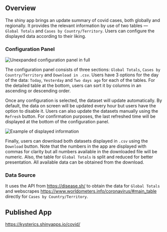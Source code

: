## Overview
The shiny app brings an update summary of covid cases, both globally and regionally. It provides the relevant information by use of two tables — `Global Totals` and `Cases by Country/Territory`. Users can configure the displayed data according to their liking.

### Configuration Panel

![Unexpanded configuration panel in full](https://github.com/kysterics/MT5763_Shiny/assets/63026996/3a1ffaba-00eb-479f-abcd-126e0c335fda)

The configuration panel consists of three sections: `Global Totals`, `Cases by Country/Territory` and `Download in .csv`. Users have 3 options for the day of the data: `Today`, `Yesterday` and `Two days ago` for each of the tables. For the detailed table at the bottom, users can sort it by columns in an ascending or descending order.

Once any configuration is selected, the dataset will update automatically. By default, the data on screen will be updated every hour but users have the option to disable it. Users can also update the datasets manually using the `Refresh` button. For confirmation purposes, the last refreshed time will be displayed at the bottom of the configuration panel.

![Example of displayed information](https://github.com/kysterics/MT5763_Shiny/assets/63026996/ab304113-0dab-4600-81e7-980085dffd89)

Finally, users can download both datasets displayed in `.csv` using the `Download` button. Note that the numbers in the app are displayed with commas for clarity but all numbers available in the downloaded file will be numeric. Also, the table for `Global Totals` is split and reduced for better presentation. All available data can be obtained from the download.

### Data Source
It uses the API from https://disease.sh/ to obtain the data for `Global Totals` and webscrapes https://www.worldometers.info/coronavirus/#main_table directly for `Cases by Country/Territory`.

## Published App
https://kysterics.shinyapps.io/covid/
